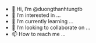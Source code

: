 - 👋 Hi, I’m @duongthanhtungtb
- 👀 I’m interested in ...
- 🌱 I’m currently learning ...
- 💞️ I’m looking to collaborate on ...
- 📫 How to reach me ...

<!---
duongthanhtungtb/duongthanhtungtb is a ✨ special ✨ repository because its `README.md` (this file) appears on your GitHub profile.
You can click the Preview link to take a look at your changes.
--->
